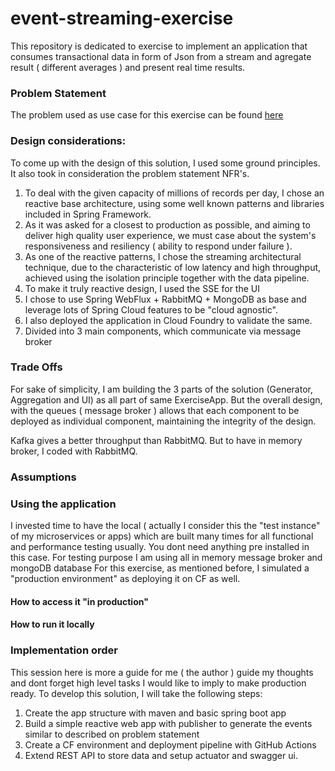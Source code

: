 # event-streaming-exercise
This repository is dedicated to exercise to implement an application that consumes transactional data in form of Json from a stream and agregate result ( different averages ) and present real time results.


### Problem Statement
The problem used as use case for this exercise can be found [here](/Problem-Statement.md)

### Design considerations:
To come up with the design of this solution, I used some ground principles. It also took in consideration the problem statement NFR's.

1) To deal with the given capacity of millions of records per day, I chose an reactive base architecture, using some well known patterns and libraries included in Spring Framework.
2) As it was asked for a closest to production as possible, and aiming to deliver high quality user experience, we must case about the system's responsiveness and resiliency ( ability to respond under failure ).
3) As one of the reactive patterns, I chose the streaming architectural technique, due to the characteristic of low latency and high throughput, achieved using the isolation principle together with the data pipeline.
4) To make it truly reactive design, I used the SSE for the UI
5) I chose to use Spring WebFlux + RabbitMQ + MongoDB as base and leverage lots of Spring Cloud features to be "cloud agnostic". 
6) I also deployed the application in Cloud Foundry to validate the same.
7) Divided into 3 main components, which communicate via message broker



### Trade Offs

For sake of simplicity, I am building the 3 parts of the solution (Generator, Aggregation and UI) as all part of same ExerciseApp.
But the overall design, with the queues ( message broker ) allows that each component to be deployed as individual component, maintaining the integrity of the design.

Kafka gives a better throughput than RabbitMQ. But to have in memory broker, I coded with RabbitMQ.


### Assumptions


### Using the application
I invested time to have the local ( actually I consider this the "test instance" of my microservices or apps) which are built many times for all functional and performance testing usually.
You dont need anything pre installed in this case. For testing purpose I am using all in memory message broker and mongoDB database
For this exercise, as mentioned before, I simulated a "production environment" as deploying it on CF as well.

#### How to access it "in production"

#### How to run it locally







### Implementation order
This session here is more a guide for me ( the author ) guide my thoughts and dont forget high level tasks I would like to imply to make production ready.
To develop this solution, I will take the following steps:

1) Create the app structure with maven and basic spring boot app
2) Build a simple reactive web app with publisher to generate the events similar to described on problem statement
3) Create a CF environment and deployment pipeline with GitHub Actions
4) Extend REST API to store data and setup actuator and swagger ui.

